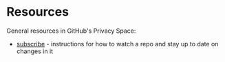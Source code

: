 # Resources

General resources in GitHub's Privacy Space:

- [subscribe](https://github.com/privacy/resources/blob/main/subscribe.md) - instructions for how to watch a repo and stay up to date on changes in it
